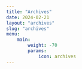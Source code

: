 ```yaml
---
title: "Archives"
date: 2024-02-21
layout: "archives"
slug: "archives"
menu:
    main:
        weight: -70
        params: 
            icon: archives
---
```

